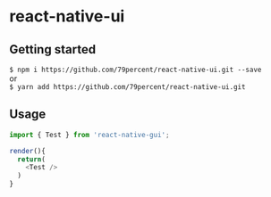 
# react-native-ui

## Getting started

`$ npm i https://github.com/79percent/react-native-ui.git --save`  
or  
`$ yarn add https://github.com/79percent/react-native-ui.git`

## Usage
```javascript
import { Test } from 'react-native-gui';

render(){
  return(
    <Test />
  )
}
```
  
